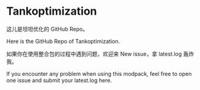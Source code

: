 # Tankoptimization
这儿是坦坦优化的 GitHub Repo。

Here is the GitHub Repo of Tankoptimization.

如果你在使用整合包的过程中遇到问题，欢迎来 New issue，拿 latest.log 轰炸我。

If you encounter any problem when using this modpack, feel free to open one issue and submit your latest.log here.

